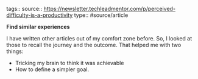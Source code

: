 tags::
source:: https://newsletter.techleadmentor.com/p/perceived-difficulty-is-a-productivity
type:: #source/article

**Find similar experiences**

I have written other articles out of my comfort zone before. So, I looked at those to recall the journey and the outcome. That helped me with two things:
- Tricking my brain to think it was achievable
- How to define a simpler goal.
